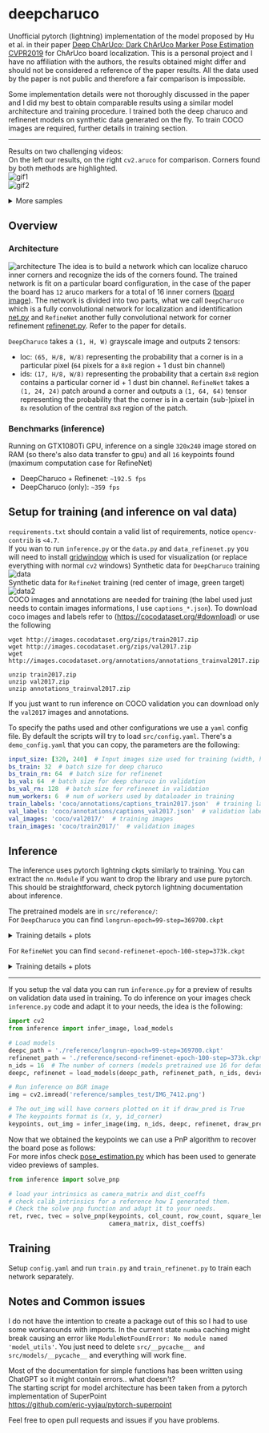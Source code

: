 # deepcharuco

Unofficial pytorch (lightning) implementation of the model proposed by Hu et al. in their paper [Deep ChArUco: Dark ChArUco Marker Pose Estimation CVPR2019](https://arxiv.org/abs/1812.03247) for ChArUco board localization.
This is a personal project and I have no affiliation with the authors, the results obtained might differ and should not be considered a reference of the paper results. All the data used by the paper is not public and therefore a fair comparison is impossible.

Some implementation details were not thoroughly discussed in the paper and I did my best to obtain comparable results using a similar model architecture and training procedure. I trained both the deep charuco and refinenet models on synthetic data generated on the fly. To train COCO images are required, 
further details in training section.

---

Results on two challenging videos:  
On the left our results, on the right `cv2.aruco` for comparison. Corners found by both methods are highlighted.  
![gif1](https://i.imgur.com/mv0HqFU.gif)  
![gif2](https://i.imgur.com/JKqhAdJ.gif)

<details>
  <summary>More samples</summary>
  
  These are from validation data.  
  Top our method, Bottom `cv2.aruco` for comparison.  
  The results are good even with blurry / low light settings while `cv2.aruco` does not find a single marker.
  ![](https://i.imgur.com/kHX8YAR.png)
</details>


## Overview

### Architecture
![architecture](https://i.imgur.com/W8TnGgm.png)
The idea is to build a network which can localize charuco inner corners and recognize the ids of the corners found. The trained network is fit on a particular board configuration, in the case of the paper the board has `12` aruco markers for a total of 16 inner corners ([board image](src/reference/board_image_240x240.jpg)).
The network is divided into two parts, what we call `DeepCharuco` which is a fully convolutional network for localization and identification [net.py](src/models/net.py) and `RefineNet` another fully convolutional network for corner refinement [refinenet.py](src/models/refinenet.py). Refer to the paper for details.  

`DeepCharuco` takes a `(1, H, W)` grayscale image and outputs 2 tensors:
- loc: `(65, H/8, W/8)` representing the probability that a corner is in a particular pixel (`64` pixels for a `8x8` region + 1 dust bin channel)
- ids: `(17, H/8, W/8)` representing the probability that a certain `8x8` region contains a particular corner id + 1 dust bin channel.
`RefineNet` takes a `(1, 24, 24)` patch around a corner and outputs a `(1, 64, 64)` tensor representing the probability that the corner is in a certain (sub-)pixel in `8x` resolution of the central `8x8` region of the patch.  

### Benchmarks (inference)
Running on GTX1080Ti GPU, inference on a single `320x240` image stored on RAM (so there's also data transfer to gpu) and all `16` keypoints found (maximum computation case for RefineNet)
- DeepCharuco + Refinenet: `~192.5 fps`
- DeepCharuco (only): `~359 fps`

## Setup for training (and inference on val data)
`requirements.txt` should contain a valid list of requirements, notice `opencv-contrib` is `<4.7`.  
If you wan to run `inference.py` or the `data.py` and `data_refinenet.py` you will need to install [gridwindow](https://github.com/JunkyByte/python-gridwindow) which is used for visualization (or replace everything with normal `cv2` windows)
Synthetic data for `DeepCharuco` training
![data](https://i.imgur.com/KasncjL.png)  
Synthetic data for `RefineNet` training (red center of image, green target)
![data2](https://i.imgur.com/CveVxF0.png)  
COCO images and annotations are needed for training (the label used just needs to contain images informations, I use `captions_*.json`).
To download coco images and labels refer to (https://cocodataset.org/#download) or use the following
```
wget http://images.cocodataset.org/zips/train2017.zip
wget http://images.cocodataset.org/zips/val2017.zip
wget http://images.cocodataset.org/annotations/annotations_trainval2017.zip

unzip train2017.zip
unzip val2017.zip
unzip annotations_trainval2017.zip
```
If you just want to run inference on COCO validation you can download only the `val2017` images and annotations.  

To specify the paths used and other configurations we use a `yaml` config file.
By default the scripts will try to load `src/config.yaml`. There's a `demo_config.yaml` that you can copy, the parameters are the following:
```yaml
input_size: [320, 240]  # Input images size used for training (width, height)
bs_train: 32  # batch size for deep charuco
bs_train_rn: 64  # batch size for refinenet
bs_val: 64  # batch size for deep charuco in validation
bs_val_rn: 128  # batch size for refinenet in validation
num_workers: 6  # num of workers used by dataloader in training
train_labels: 'coco/annotations/captions_train2017.json'  # training labels
val_labels: 'coco/annotations/captions_val2017.json'  # validation labels
val_images: 'coco/val2017/'  # training images
train_images: 'coco/train2017/'  # validation images
```

## Inference
The inference uses pytorch lightning ckpts similarly to training. You can extract the `nn.Module` if you want to drop the library and use pure pytorch. This should be straightforward, check pytorch lightning documentation about inference.

The pretrained models are in `src/reference/`:  
For `DeepCharuco` you can find `longrun-epoch=99-step=369700.ckpt`
<details>
  <summary>Training details + plots</summary>
  
  Training time: `27 hours on GTX1080ti`  
  batch size: `32`  
  lr: `5e-3`  
  negative probability (in [transformations.py](src/transformations.py)): 0.05  
  Training plots:
  ![train_res](https://i.imgur.com/PFTL10P.png)
  ![train_res2](https://i.imgur.com/pdrC5C4.png)
  
  Where `l2_pixels` is the euclidean distance in pixels of the corners the model found during validation and
  `match_ratio` is the percentage of corners found over the total in each image. Please look at [metrics.py](models/metrics.py),
  they are not perfect metrics but provide useful insights of the model training.
</details>

For `RefineNet` you can find `second-refinenet-epoch-100-step=373k.ckpt`
<details>
  <summary>Training details + plots</summary>
  
  Training time: `22 hours on GTX1080ti`  
  total: `8` which means we take 8 corners from each single sample image for training ([train_refinenet.py](src/train_refinenet.py))  
  batch size: `256` (virtually `32` because `batch_size // total` is used)  
  lr: `1e-4`  
  negative probability (in `transformations.py`): 0.05  
  Training plots:
  ![train_res](https://i.imgur.com/5ddmaEB.png)
  ![train_res2](https://i.imgur.com/7kLH046.png)
  
  Where `val_dist_refinenet_pixels` is the euclidean distance in pixels of the predicted corner in `8x` resolution (so if dist_pixels is `3` the error in original resolution is `3/8` of a pixel.
  Please look at [metrics.py](models/metrics.py) for details.
</details>

---

If you setup the val data you can run `inference.py` for a preview of results on validation data used in training. To do inference on your images check `inference.py` code and adapt it to your needs, the idea is the following:
```python
import cv2
from inference import infer_image, load_models

# Load models
deepc_path = './reference/longrun-epoch=99-step=369700.ckpt'
refinenet_path = './reference/second-refinenet-epoch-100-step=373k.ckpt'
n_ids = 16  # The number of corners (models pretrained use 16 for default board)
deepc, refinenet = load_models(deepc_path, refinenet_path, n_ids, device="cuda")  # use device: cpu / cuda

# Run inference on BGR image
img = cv2.imread('reference/samples_test/IMG_7412.png')

# The out_img will have corners plotted on it if draw_pred is True
# The keypoints format is (x, y, id_corner)
keypoints, out_img = infer_image(img, n_ids, deepc, refinenet, draw_pred=True)
```

Now that we obtained the keypoints we can use a PnP algorithm to recover the board pose as follows:  
For more infos check [pose_estimation.py](src/pose_estimation.py) which has been used to generate video previews of samples.

```python
from inference import solve_pnp

# load your intrinsics as camera_matrix and dist_coeffs
# check calib_intrinsics for a reference how I generated them.
# Check the solve pnp function and adapt it to your needs.
ret, rvec, tvec = solve_pnp(keypoints, col_count, row_count, square_len,
                            camera_matrix, dist_coeffs)
```

## Training
Setup `config.yaml` and run `train.py` and `train_refinenet.py` to train each network separately.

## Notes and Common issues
I do not have the intention to create a package out of this so I had to use some workarounds with imports. In the current state `numba` caching might break causing an error like `ModuleNotFoundError: No module named 'model_utils'`. You just need to delete `src/__pycache__ and src/models/__pycache__` and everything will work fine.  

Most of the documentation for simple functions has been written using ChatGPT so it might contain errors.. what doesn't?  
The starting script for model architecture has been taken from a pytorch implementation of SuperPoint  
https://github.com/eric-yyjau/pytorch-superpoint

Feel free to open pull requests and issues if you have problems.
